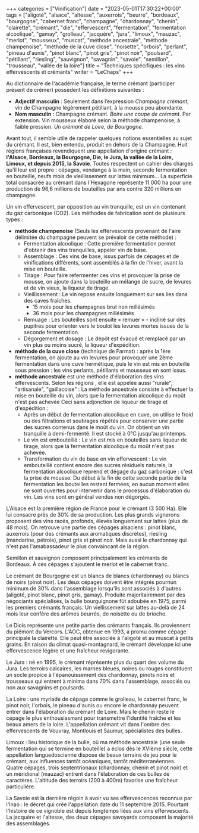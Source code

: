 +++
categories = ["Vinification"]
date = "2023-05-01T17:30:22+00:00"
tags = ["aligoté", "alsace", "altesse", "auxerrois", "beurre", "bordeaux", "bourgogne", "cabernet franc", "champagne", "chardonnay", "chenin", "clairette", "crémant", "die", "effervescent", "fermentation", "fermentation alcoolique", "gamay", "grolleau", "jacquère", "jura", "limoux", "mauzac", "merlot", "mousseux", "muscat", "méthode ancestrale", "méthode champenoise", "méthode de la cuve close", "noisette", "orbois", "perlant", "pineau d'aunis", "pinot blanc", "pinot gris", "pinot noir", "poulsard", "pétillant", "riesling", "sauvignon", "savagnin", "savoie", "semillon", "trousseau", "vallée de la loire"] 
title = "Techniques spécifiques : les vins effervescents et crémants"
writer = "LeChaps"
+++

Au dictionnaire de l'académie française, le terme crémant (participer présent de crémer)</a> possèdent les définitions suivantes : 

* **Adjectif masculin** : Seulement dans l’expression _Champagne crémant_, vin de Champagne légèrement pétillant, à la mousse peu abondante.
* **Nom masculin** : Champagne crémant. _Boire une coupe de crémant_. Par extension. Vin mousseux élaboré selon la méthode champenoise, à faible pression. _Un crémant de Loire, de Bourgogne._

Avant tout, il semble utile de rappeler quelques notions essentielles au sujet du crémant. Il est, bien entendu, produit en dehors de la Champagne. Huit régions françaises revendiquent une appellation d'origine crémant : **l'Alsace, Bordeaux, la Bourgogne, Die, le Jura, la vallée de la Loire, Limoux, et depuis 2015, la Savoie**. Toutes respectent un cahier des charges qu'il leur est propre : cépages, vendange  à la main, seconde fermentation en bouteille, neufs mois de vieillissement sur lattes minimum... La superficie total consacrée au crémant dans l'Hexagone représente 11 000 ha pour une production de 96,6 millions de bouteilles par ans contre 320 millions en champagne.

Un vin effervescent, par opposition au vin tranquille, est un vin contenant du gaz carbonique (CO2). Les méthodes de fabrication sont de plusieurs types :

* **méthode champenoise** (Seuls les effervescents provenant de l'aire délimitée du champagne peuvent se prévaloir de cette méthode) :
  * Fermentation alcoolique : Cette première fermentation permet d'obtenir des vins tranquilles, appeler vin de base.
  * Assemblage : Ces vins de base, issus parfois de cépages et de vinifications différents, sont assemblés à la fin de l'hiver, avant la mise en bouteille.
  * Tirage : Pour faire refermenter ces vins et provoquer la prise de mousse, on ajoute dans la bouteille un mélange de sucre, de levures et de vin vieux, la liqueur de tirage.
  * Vieillissement : Le vin repose ensuite longuement sur ses lies dans des caves fraîches.
    * 15 mois pour les champagnes brut non millésimés
    * 36 mois pour les champagnes millésimés
  * Remuage : Les bouteilles sont ensuite « remuer » - incliné sur des pupitres pour orienter vers le boulot les levures mortes issues de la seconde fermentation.
  * Dégorgement et dosage : Le dépôt est évacué et remplacé par un vin plus ou moins sucré, la liqueur d'expédition.
* **méthode de la cuve close** (technique de Farmat) : après la 1ère fermentation, on ajoute au vin levures pour provoquer une 2ème fermentation dans une cuve hermétique, puis le vin est mis en bouteille sous pression : les vins perlants, pétillants et mousseux en sont issus.
* **méthode ancestrale** est une méthode d'élaboration des vins effervescents. Selon les régions , elle est appelée aussi "rurale", "artisanale", "gaillacoise" : La méthode ancestrale consiste à effectuer la mise en bouteille du vin, alors que la fermentation alcoolique du moût n'est pas achevée Ceci sans adjonction de liqueur de tirage et d'expédition :
  * Après un début de fermentation alcoolique en cuve, on utilise le froid ou des filtrations et soutirages répétés pour conserver une partie des sucres contenus dans le moût du vin. On obtient un vin tranquille à demi-fermenté. Il est stocké à 0°C jusqu'au printemps.
  * Le vin est embouteillé : Le vin est mis en bouteilles sans liqueur de tirage, alors que la fermentation alcoolique du moût n'est pas achevée.
  * Transformation du vin de base en vin effervescent : Le vin embouteillé contient encore des sucres résiduels naturels, la fermentation alcoolique reprend et dégage du gaz carbonique : c'est la prise de mousse. Du début à la fin de cette seconde partie de la fermentation les bouteilles restent fermées, en aucun moment elles ne sont ouvertes pour intervenir dans le processus d'élaboration du vin. Les vins sont en général vendus non dégorgés.

L'Alsace est la première région de France pour le crémant (3 500 Ha). Elle lui consacre près de 30% de sa production. Les plus grands vignerons proposent des vins racés, profonds, élevés longuement sur lattes (plus de 48 mois). On retrouve une partie des cépages alsaciens : pinot blanc, auxerrois (pour des crémants aux aromatiques discrètes), riesling (mandarine, pétrole), pinot gris et pinot noir. Mais aussi le chardonnay qui n'est pas l'amabassadeur le plus convaincant de la région.

Semillon et sauvignon composent principalement les crémants de Bordeaux. À ces cépages s'ajoutent le merlot et le cabernet franc.

Le crémant de Bourgogne est un blancs de blancs (chardonnay) ou blancs de noirs (pinot noir). Les deux cépages doivent être intégrés pournun minimum de 30% dans l'assemblage lorsqu'ils sont associés à d'autres (aligoté, pinot blanc, pinot gris, gamay). Produite majoritairement par des négociants spécialisés, la bulle bourguignone fût adoubée en 1975, parmi les premiers crémants français. Un viellissement sur lattes au-delà de 24 mois leur confère des arômes beurrés, de noisette ou de brioche.

Le Diois représente une petite partie des crémants français. Ils proviennent du piémont du Vercors. L'AOC, obtenue en 1993, a promu comme cépage principale la clairette. Elle peut être associée à l'aligoté et au muscat à petits grains. En raison du climat quasi-montagnard, le crémant développe ici une effervescence légère et une fraîcheur revigorante.

Le Jura : né en 1995, le crémant réprésente plus du quart des volume du Jura. Les terroirs calcaires, les marnes bleues, noires ou rouges constituent un socle propice à l'épanouissement des chardonnay, pinots noirs et trousseaux qui entrent à minima dans 70% dans l'assemblage, associés ou non aux savagnins et poulsards.

La Loire : une myriade de cépage comme le grolleau, le cabernet franc, le pinot noir, l'orbois, le pineau d'aunis ou encore le chardonnay peuvent entrer dans l'élaboration du crémant de Loire. Mais le chenin reste le cépage le plus enthousiasmant pour transmettre l'identité fraîche et les beaux amers de la loire. L'appellation crémant vit dans l'ombre des effervescents de Vouvray, Montlouis et Saumur, spécialistes des bulles.

Limoux : lieu historique de la bulle, où ma méthode ancestrale (une seule fermentation qui se termine en bouteille) a éclos dès le XVIème siècle, cette appellation languedoscienne dispose de beaux terrains de jeu pour le crémant, aux influences tantôt océaniques, tantôt méditerranéennes. Quatre cépages, trois septentrionaux (chardonnay, chenin et pinot noir) et un méridional (mauzac) entrent dans l'élaboration de ces bulles de caractères. L'altitude des terroirs (200 à 400m) favorise une fraîcheur particulière.

La Savoie est la dernière régoin à avoir vu ses effervescences reconnus par l'Inao : le décret qui crée l'appellation date du 11 septembre 2015. Pourtant l'histoire de ce vignoble est depuis longtemps liées aux vins effervescents. La jacquère et l'altesse, des deux cépages savoyards composent la majorité des assemblages.


